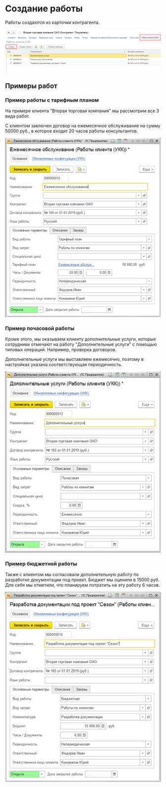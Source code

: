 # Создание работы

Работы создаются из карточки контрагента.

![](../.gitbook/assets/image%20%2831%29.png)

## Примеры работ

### Пример работы с тарифным планом

На примере клиента "Вторая торговая компания" мы рассмотрим все 3 вида работ.

С клиентом заключен договор на ежемесячное обслуживание на сумму 50000 руб., в которое входит 20 часов работы консультантов.

![](../.gitbook/assets/image%20%2810%29.png)

### Пример почасовой работы

Кроме этого, мы оказываем клиенту дополнительные услуги, которые сотрудники отмечают на работу "Дополнительные услуги" с помощью типовых операций. Например, проверка договоров.

Дополнительные услуги мы выставляем ежемесячно, поэтому в настройках указана соответствующая периодичность.

![](../.gitbook/assets/image%20%2822%29.png)

### Пример бюджетной работы

Также с клиентом мы согласовали дополнительную работу по разработке документации под проект. Бюджет мы оценили в 15000 руб. Для себя мы отметили, что планируем потратить на эту работу 6 часов.

![](../.gitbook/assets/image%20%2812%29.png)

